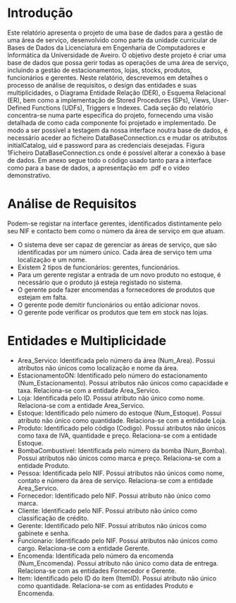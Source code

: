 # Introdução

Este relatório apresenta o projeto de uma base de dados para a gestão de uma área de serviço, desenvolvido como parte da unidade curricular de Bases de Dados da Licenciatura em Engenharia de Computadores e Informática da Universidade de Aveiro.
O objetivo deste projeto é criar uma base de dados que possa gerir todas as operações de uma área de serviço, incluindo a gestão de estacionamentos, lojas, stocks, produtos, funcionários e gerentes. 
Neste relatório, descrevemos em detalhes o processo de análise de requisitos, o design das entidades e suas multiplicidades, o Diagrama Entidade Relação (DER), o Esquema Relacional (ER), bem como a implementação de Stored Procedures (SPs), Views, User-Defined Functions (UDFs), Triggers e Indexes. Cada seção do relatório concentra-se numa parte específica do projeto, fornecendo uma visão detalhada de como cada componente foi projetado e implementado.
De modo a ser possível a testagem da nossa interface noutra base de dados, é necessário aceder ao ficheiro DataBaseConnection.cs e mudar os atributos initialCatalog, uid e password para as credenciais desejadas. 
Figura 1Ficheiro DataBaseConnection.cs onde é possível alterar a conexão à base de dados.
Em anexo segue todo o código usado tanto para a interface como para a base de dados, a apresentação em .pdf e o vídeo demonstrativo.

# Análise de Requisitos

Podem-se registar na interface gerentes, identificados distintamente pelo seu NIF e contacto bem como o número da área de serviço em que atuam.
-	O sistema deve ser capaz de gerenciar as áreas de serviço, que são identificadas por um número único. Cada área de serviço tem uma localização e um nome.
-	Existem 2 tipos de funcionários: gerentes, funcionários.
-	Para um gerente registar a entrada de um novo produto no estoque, é necessário que o produto já esteja registado no sistema.
-	O gerente pode fazer encomendas a fornecedores de produtos que estejam em falta.
-	O gerente pode demitir funcionários ou então adicionar novos.
-	O gerente pode verificar os produtos que tem em stock nas lojas.

# Entidades e Multiplicidade

-	Area_Servico: Identificada pelo número da área (Num_Area). Possui atributos não únicos como localização e nome da área.
-	EstacionamentoON: Identificado pelo número do estacionamento (Num_Estacionamento). Possui atributos não únicos como capacidade e taxa. Relaciona-se com a entidade Area_Servico.
-	Loja: Identificada pelo ID. Possui atributo não único como nome. Relaciona-se com a entidade Area_Servico.
-	Estoque: Identificado pelo número do estoque (Num_Estoque). Possui atributo não único como quantidade. Relaciona-se com a entidade Loja.
-	Produto: Identificado pelo código (Codigo). Possui atributos não únicos como taxa de IVA, quantidade e preço. Relaciona-se com a entidade Estoque.
-	BombaCombustivel: Identificada pelo número da bomba (Num_Bomba). Possui atributos não únicos como marca e preço. Relaciona-se com a entidade Produto.
-	Pessoa: Identificada pelo NIF. Possui atributos não únicos como nome, contato e número da área de serviço. Relaciona-se com a entidade Area_Servico.
-	Fornecedor: Identificado pelo NIF. Possui atributo não único como marca.
-	Cliente: Identificado pelo NIF. Possui atributo não único como classificação de crédito.
-	Gerente: Identificado pelo NIF. Possui atributos não únicos como gabinete e senha.
-	Funcionario: Identificado pelo NIF. Possui atributos não únicos como cargo. Relaciona-se com a entidade Gerente.
-	Encomenda: Identificada pelo número da encomenda (Num_Encomenda). Possui atributo não único como data de entrega. Relaciona-se com as entidades Fornecedor e Gerente.
-	Item: Identificado pelo ID do item (ItemID). Possui atributo não único como quantidade. Relaciona-se com as entidades Produto e Encomenda.
